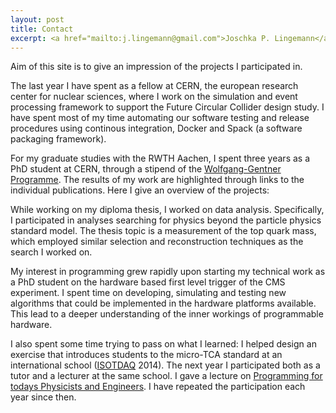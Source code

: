 ```yaml
---
layout: post
title: Contact
excerpt: <a href="mailto:j.lingemann@gmail.com">Joschka P. Lingemann</a>
---
```



Aim of this site is to give an impression of the projects I participated in.


The last year I have spent as a fellow at CERN, the european research center for nuclear sciences, where I work on the simulation and event processing framework to support the Future Circular Collider design study. I have spent most of my time automating our software testing and release procedures using continous integration, Docker and Spack (a software packaging framework).

For my graduate studies with the RWTH Aachen, I spent three years as a PhD student at CERN, through a stipend of the [Wolfgang-Gentner Programme](http://wolfgang-gentner-stipendien.web.cern.ch/wolfgang-gentner-stipendien/en/index.php). The results of my work are highlighted through links to the individual publications. Here I give an overview of the projects:

While working on my diploma thesis, I worked on data analysis. Specifically, I participated in analyses searching for physics beyond the particle physics standard model. The thesis topic is a measurement of the top quark mass, which employed similar selection and reconstruction techniques as the search I worked on.

My interest in programming grew rapidly upon starting my technical work as a PhD student on the hardware based first level trigger of the CMS experiment. I spent time on developing, simulating and testing new algorithms that could be implemented in the hardware platforms available. This lead to a deeper understanding of the inner workings of programmable hardware.

I also spent some time trying to pass on what I learned: I helped design an exercise that introduces students to the micro-TCA standard at an international school ([ISOTDAQ](https://isotdaq.web.cern.ch/isotdaq/isotdaq/Home.html) 2014). The next year I participated both as a tutor and a lecturer at the same school. I gave a lecture on [Programming for todays Physicists and Engineers](https://indico.cern.ch/event/557251/contributions/2245635/attachments/1310086/2146011/programming_isotdaq_joschka.pdf). I have repeated the participation each year since then.


